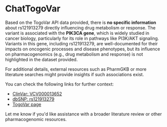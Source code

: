 # ChatTogoVar

Based on the TogoVar API data provided, there is **no specific information** about rs121913279 directly influencing drug metabolism or response. The variant is associated with the **PIK3CA gene**, which is widely studied in cancer biology, particularly for its role in pathways like PI3K/AKT signaling. Variants in this gene, including rs121913279, are well-documented for their impacts on oncogenic processes and disease phenotypes, but its influence on pharmacogenomics (e.g., drug metabolism and response) is not highlighted in the dataset provided.

For additional details, external resources such as PharmGKB or more literature searches might provide insights if such associations exist.

You can check the following links for further context:
- [ClinVar: VCV000013652](https://www.ncbi.nlm.nih.gov/clinvar/variation/13652)
- [dbSNP: rs121913279](https://identifiers.org/dbsnp/rs121913279)
- [TogoVar page](https://togovar.biosciencedbc.jp/variant/tgv15260121)

Let me know if you'd like assistance with a broader literature review or other pharmacogenomic resources.